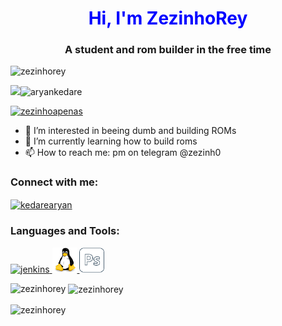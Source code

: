 <h1 align="center" style="color: blue">Hi, I'm ZezinhoRey</h1>
<h3 align="center">A student and rom builder in the free time</h3>
<p align="left"> <img src="https://komarev.com/ghpvc/?username=zezinhorey&label=Profile%20views&color=0e75b6&style=flat" alt="zezinhorey" /> </p>
<p align="left"> <img src="https://github.com/ryo-ma/github-profile-trophy"><img src="https://github-profile-trophy.vercel.app/?username=aryankedare" alt="aryankedare" /></img> </p>

<p align="left"> <a href="https://twitter.com/zezinhoapenas" target="blank"><img src="https://img.shields.io/twitter/follow/zezinhoapenas?logo=twitter&style=for-the-badge" alt="zezinhoapenas" /></a> </p>

- 🔭 I’m interested in beeing dumb and building ROMs
- 🌱 I’m currently learning how to build roms
- 📫 How to reach me: pm on telegram @zezinh0

<h3 align="left">Connect with me:</h3>
<p align="left">
<a href="https://twitter.com/zezinhoapenas" target="blank"><img align="center" src="https://cdn.jsdelivr.net/npm/simple-icons@3.0.1/icons/twitter.svg" alt="kedarearyan" height="30" width="40" /></a>
</p>

<h3 align="left">Languages and Tools:</h3>
<p align="left"> <a href="https://www.jenkins.io" target="_blank"> <img src="https://www.vectorlogo.zone/logos/jenkins/jenkins-icon.svg" alt="jenkins" width="40" height="40"/> </a> <a href="https://www.linux.org/" target="_blank"> <img src="https://raw.githubusercontent.com/devicons/devicon/master/icons/linux/linux-original.svg" alt="linux" width="40" height="40"/> </a> <a href="https://www.photoshop.com/en" target="_blank"> <img src="https://raw.githubusercontent.com/devicons/devicon/master/icons/photoshop/photoshop-line.svg" alt="photoshop" width="40" height="40"/> </a> </p>

<p><img align="left" src="https://github-readme-stats.vercel.app/api/top-langs?username=zezinhorey&show_icons=true&locale=en&layout=compact" alt="zezinhorey" /></p>

<p>&nbsp;<img align="center" src="https://github-readme-stats.vercel.app/api?username=zezinhorey&show_icons=true&locale=en" alt="zezinhorey" /></p>

<p><img align="center" src="https://github-readme-streak-stats.herokuapp.com/?user=zezinhorey&" alt="zezinhorey" /></p>
